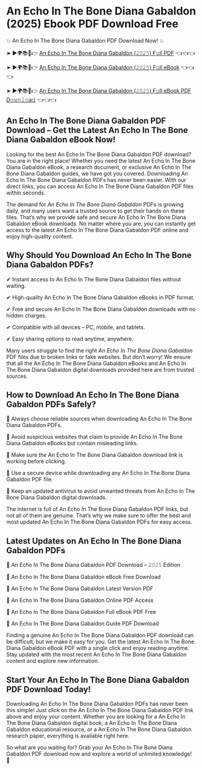 # An Echo In The Bone Diana Gabaldon (2025) Ebook PDF Download Free

💥 An Echo In The Bone Diana Gabaldon PDF Download Now! 💥

➤ ►🌍📚📱👉 [An Echo In The Bone Diana Gabaldon (𝟸𝟶𝟸𝟻) F𝚞ll PDF](https://getpdf.xyz/an-echo-in-the-bone-diana-gabaldon) 👈👈👈


➤ ►🌍📚📱👉 [An Echo In The Bone Diana Gabaldon (𝟸𝟶𝟸𝟻) F𝚞ll eBook](https://getpdf.xyz/an-echo-in-the-bone-diana-gabaldon) 👈👈👈


➤ ►🌍📚📱👉 [An Echo In The Bone Diana Gabaldon (𝟸𝟶𝟸𝟻) F𝚞ll eBook PDF D𝚘𝚠𝚗𝚕𝚘a𝚍](https://getpdf.xyz/an-echo-in-the-bone-diana-gabaldon) 👈👈👈


## An Echo In The Bone Diana Gabaldon PDF Download – Get the Latest An Echo In The Bone Diana Gabaldon eBook Now!

Looking for the best An Echo In The Bone Diana Gabaldon PDF download? You are in the right place! Whether you need the latest An Echo In The Bone Diana Gabaldon eBook, a research document, or exclusive An Echo In The Bone Diana Gabaldon guides, we have got you covered. Downloading An Echo In The Bone Diana Gabaldon PDFs has never been easier. With our direct links, you can access An Echo In The Bone Diana Gabaldon PDF files within seconds.

The demand for *An Echo In The Bone Diana Gabaldon* PDFs is growing daily, and many users want a trusted source to get their hands on these files. That’s why we provide safe and secure An Echo In The Bone Diana Gabaldon eBook downloads. No matter where you are, you can instantly get access to the latest An Echo In The Bone Diana Gabaldon PDF online and enjoy high-quality content.

## Why Should You Download An Echo In The Bone Diana Gabaldon PDFs?

✔ Instant access to An Echo In The Bone Diana Gabaldon files without waiting.

✔ High-quality An Echo In The Bone Diana Gabaldon eBooks in PDF format.

✔ Free and secure An Echo In The Bone Diana Gabaldon downloads with no hidden charges.

✔ Compatible with all devices – PC, mobile, and tablets.

✔ Easy sharing options to read anytime, anywhere.

Many users struggle to find the right *An Echo In The Bone Diana Gabaldon* PDF files due to broken links or fake websites. But don’t worry! We ensure that all the An Echo In The Bone Diana Gabaldon eBooks and An Echo In The Bone Diana Gabaldon digital downloads provided here are from trusted sources.

## How to Download An Echo In The Bone Diana Gabaldon PDFs Safely?

📌 Always choose reliable sources when downloading An Echo In The Bone Diana Gabaldon PDFs.

📌 Avoid suspicious websites that claim to provide An Echo In The Bone Diana Gabaldon eBooks but contain misleading links.

📌 Make sure the An Echo In The Bone Diana Gabaldon download link is working before clicking.

📌 Use a secure device while downloading any An Echo In The Bone Diana Gabaldon PDF file.

📌 Keep an updated antivirus to avoid unwanted threats from An Echo In The Bone Diana Gabaldon digital downloads.

The internet is full of An Echo In The Bone Diana Gabaldon PDF links, but not all of them are genuine. That’s why we make sure to offer the best and most updated An Echo In The Bone Diana Gabaldon PDFs for easy access.

## Latest Updates on An Echo In The Bone Diana Gabaldon PDFs

🔹 An Echo In The Bone Diana Gabaldon PDF Download – 𝟸𝟶𝟸𝟻 Edition

🔹 An Echo In The Bone Diana Gabaldon eBook Free Download

🔹 An Echo In The Bone Diana Gabaldon Latest Version PDF

🔹 An Echo In The Bone Diana Gabaldon Online PDF Access

🔹 An Echo In The Bone Diana Gabaldon Full eBook PDF Free

🔹 An Echo In The Bone Diana Gabaldon Guide PDF Download

Finding a genuine An Echo In The Bone Diana Gabaldon PDF download can be difficult, but we make it easy for you. Get the latest An Echo In The Bone Diana Gabaldon eBook PDF with a single click and enjoy reading anytime. Stay updated with the most recent An Echo In The Bone Diana Gabaldon content and explore new information.

## Start Your An Echo In The Bone Diana Gabaldon PDF Download Today!

Downloading An Echo In The Bone Diana Gabaldon PDFs has never been this simple! Just click on the An Echo In The Bone Diana Gabaldon PDF link above and enjoy your content. Whether you are looking for a An Echo In The Bone Diana Gabaldon digital book, a An Echo In The Bone Diana Gabaldon educational resource, or a An Echo In The Bone Diana Gabaldon research paper, everything is available right here.

So what are you waiting for? Grab your An Echo In The Bone Diana Gabaldon PDF download now and explore a world of unlimited knowledge! 🚀